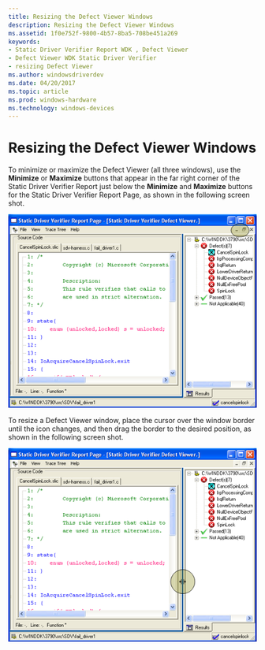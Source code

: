 ```yaml
---
title: Resizing the Defect Viewer Windows
description: Resizing the Defect Viewer Windows
ms.assetid: 1f0e752f-9800-4b57-8ba5-708be451a269
keywords:
- Static Driver Verifier Report WDK , Defect Viewer
- Defect Viewer WDK Static Driver Verifier
- resizing Defect Viewer
ms.author: windowsdriverdev
ms.date: 04/20/2017
ms.topic: article
ms.prod: windows-hardware
ms.technology: windows-devices
---
```


# Resizing the Defect Viewer Windows


To minimize or maximize the Defect Viewer (all three windows), use the **Minimize** or **Maximize** buttons that appear in the far right corner of the Static Driver Verifier Report just below the **Minimize** and **Maximize** buttons for the Static Driver Verifier Report Page, as shown in the following screen shot.

![screen shot of the static driver verifier report dialog box illustrating minimizing and maximizing the defect viewer windows ](images/sdvminmax.png)

To resize a Defect Viewer window, place the cursor over the window border until the icon changes, and then drag the border to the desired position, as shown in the following screen shot.

![screen shot showing how to resize the defect viewer window](images/sdvresize.png)

 

 





